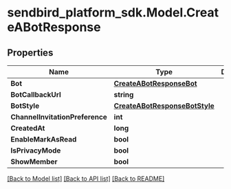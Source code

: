 
# sendbird_platform_sdk.Model.CreateABotResponse

## Properties

Name | Type | Description | Notes
------------ | ------------- | ------------- | -------------
**Bot** | [**CreateABotResponseBot**](CreateABotResponseBot.md) |  | 
**BotCallbackUrl** | **string** |  | [optional] 
**BotStyle** | [**CreateABotResponseBotStyle**](CreateABotResponseBotStyle.md) |  | [optional] 
**ChannelInvitationPreference** | **int** |  | [optional] 
**CreatedAt** | **long** |  | [optional] 
**EnableMarkAsRead** | **bool** |  | [optional] 
**IsPrivacyMode** | **bool** |  | [optional] 
**ShowMember** | **bool** |  | [optional] 

[[Back to Model list]](../README.md#documentation-for-models)
[[Back to API list]](../README.md#documentation-for-api-endpoints)
[[Back to README]](../README.md)

